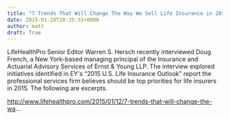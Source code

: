 ```yaml
---
title: "7 Trends That Will Change The Way We Sell Life Insurance in 2015"
date: 2015-01-20T20:35:31+0000
author: matt
draft: True
---
```

LifeHealthPro Senior Editor Warren S. Hersch recently interviewed Doug French, a New York-based managing principal of the Insurance and Actuarial Advisory Services of Ernst & Young LLP. The interview explored initiatives identified in EY's “2015 U.S. Life Insurance Outlook” report the professional services firm believes should be top priorities for life insurers in 2015. The following are excerpts.

http://www.lifehealthpro.com/2015/01/12/7-trends-that-will-change-the-wa...
